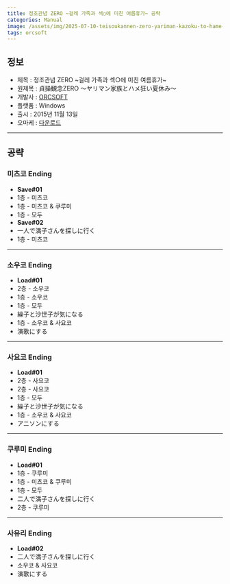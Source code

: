 ```yaml
---
title: 정조관념 ZERO ~걸레 가족과 섹○에 미친 여름휴가~ 공략
categories: Manual
image: /assets/img/2025-07-10-teisoukannen-zero-yariman-kazoku-to-hame-kurui-natsuyasumi-1.jpg
tags: orcsoft
---
```


## 정보

* 제목 : 정조관념 ZERO ~걸레 가족과 섹○에 미친 여름휴가~
* 원제목 : 貞操観念ZERO ～ヤリマン家族とハメ狂い夏休み～
* 개발사 : [ORCSOFT](/tags/orcsoft)
* 플랫폼 : Windows
* 출시 : 2015년 11월 13일
* 오마케 : [다운로드](/assets/omake/teisoukannen-zero-yariman-kazoku-to-hame-kurui-natsuyasumi.zip)

---

## 공략

### 미츠코 Ending

* **Save#01**
* 1층 - 미츠코
* 1층 - 미츠코 & 쿠루미
* 1층 - 모두
* **Save#02**
* 一人で満子さんを探しに行く
* 1층 - 미츠코

---

### 소우코 Ending

* **Load#01**
* 2층 - 소우코
* 1층 - 소우코
* 1층 - 모두
* 繰子と沙世子が気になる
* 1층 - 소우코 & 사요코
* 演歌にする

---

### 사요코 Ending

* **Load#01**
* 2층 - 사요코
* 2층 - 사요코
* 1층 - 모두
* 繰子と沙世子が気になる
* 1층 - 소우코 & 사요코
* アニソンにする

---

### 쿠루미 Ending

* **Load#01**
* 1층 - 쿠루미
* 1층 - 미츠코 & 쿠루미
* 1층 - 모두
* 二人で満子さんを探しに行く
* 2층 - 쿠루미

---

### 사유리 Ending

* **Load#02**
* 二人で満子さんを探しに行く
* 소우코 & 사요코
* 演歌にする
